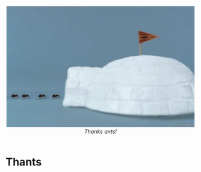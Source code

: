 <div align="center">
  <img src="https://github.com/zombie-einstein/thants/raw/main/.github/images/thants.gif" />
  <br>
  <em>Thanks ants!</em>
</div>
<br>

# Thants
